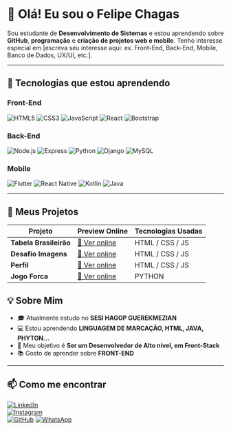 # 👋 Olá! Eu sou o Felipe Chagas

Sou estudante de **Desenvolvimento de Sistemas** e estou aprendendo sobre **GitHub**, **programação** e **criação de projetos web e mobile**. Tenho interesse especial em [escreva seu interesse aqui: ex. Front-End, Back-End, Mobile, Banco de Dados, UX/UI, etc.].

---

## 🎯 Tecnologias que estou aprendendo

### Front-End
![HTML5](https://img.shields.io/badge/-HTML5-E34F26?style=flat-square&logo=html5&logoColor=white)
![CSS3](https://img.shields.io/badge/-CSS3-1572B6?style=flat-square&logo=css3)
![JavaScript](https://img.shields.io/badge/-JavaScript-F7DF1E?style=flat-square&logo=javascript&logoColor=black)
![React](https://img.shields.io/badge/-React-61DAFB?style=flat-square&logo=react&logoColor=black)
![Bootstrap](https://img.shields.io/badge/-Bootstrap-7952B3?style=flat-square&logo=bootstrap&logoColor=white)

### Back-End
![Node.js](https://img.shields.io/badge/-Node.js-339933?style=flat-square&logo=node.js&logoColor=white)
![Express](https://img.shields.io/badge/-Express-000000?style=flat-square&logo=express&logoColor=white)
![Python](https://img.shields.io/badge/-Python-3776AB?style=flat-square&logo=python&logoColor=white)
![Django](https://img.shields.io/badge/-Django-092E20?style=flat-square&logo=django&logoColor=white)
![MySQL](https://img.shields.io/badge/-MySQL-4479A1?style=flat-square&logo=mysql&logoColor=white)

### Mobile
![Flutter](https://img.shields.io/badge/-Flutter-02569B?style=flat-square&logo=flutter&logoColor=white)
![React Native](https://img.shields.io/badge/-React_Native-61DAFB?style=flat-square&logo=react&logoColor=black)
![Kotlin](https://img.shields.io/badge/-Kotlin-0095D5?style=flat-square&logo=kotlin&logoColor=white)
![Java](https://img.shields.io/badge/-Java-007396?style=flat-square&logo=java&logoColor=white)

---

## 🚀 Meus Projetos

| Projeto               | Preview Online                        | Tecnologias Usadas        |
|-----------------------|-------------------------------------|--------------------------|
| **Tabela Brasileirão** | [🔗 Ver online](https://lipehqy.github.io/Tabela-Brasileir-o/) | HTML / CSS / JS          |
| **Desafio Imagens** | [🔗 Ver online](https://lipehqy.github.io/Desafio-Imagens-Futebol/) | HTML / CSS / JS|
| **Perfil** | [🔗 Ver online](https://lipehqy.github.io/MeuPerfil/) |HTML / CSS / JS           |
| **Jogo Forca** | [🔗 Ver online](https://lipehqy.github.io/Jogo-Forca/) |PYTHON           |



## 💡 Sobre Mim

- 🎓 Atualmente estudo no **SESI HAGOP GUEREKMEZIAN**
- 💻 Estou aprendendo **LINGUAGEM DE MARCAÇÃO, HTML, JAVA, PHYTON...**
- 🎯 Meu objetivo é **Ser um Desenvolvedor de Alto nível, em Front-Stack**
- 📚 Gosto de aprender sobre **FRONT-END**

---

## 📫 Como me encontrar

[![LinkedIn](https://img.shields.io/badge/-LinkedIn-blue?style=flat-square&logo=linkedin&logoColor=white)](https://linkedin.com/in/seuusuario)  
[![Instagram](https://img.shields.io/badge/-Instagram-E4405F?style=flat-square&logo=instagram&logoColor=white)](https://instagram.com/Lipehqy_)  
[![GitHub](https://img.shields.io/badge/-GitHub-181717?style=flat-square&logo=github&logoColor=white)](https://github.com/Lipehqy)
[![WhatsApp](https://img.shields.io/badge/WhatsApp-25D366?style=for-the-badge&logo=whatsapp&logoColor=white)](11-997301010)

